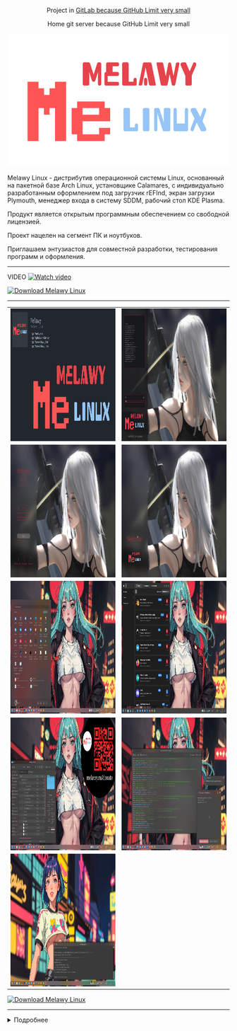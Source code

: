<p align="center">
Project in <a href="https://gitlab.com/melawy/" target="_blank">GitLab because GitHub Limit very small</a>
</p>
<p align="center">
Home git server because GitHub Limit very small
</p>

<p align="center">
  <a href="https://raw.githubusercontent.com/Melawy/.github/main/profile/Melawy_Linux_640x320.svg" target="_blank"><img src="https://raw.githubusercontent.com/Melawy/.github/main/profile/Melawy_Linux_640x320.svg" height="300"></a>
</p>

Melawy Linux - дистрибутив операционной системы Linux, основанный на пакетной базе Arch Linux, установщике Calamares, с индивидуально разработанным оформлением под загрузчик rEFInd, экран загрузки Plymouth, менеджер входа в систему SDDM, рабочий стол KDE Plasma. 

Продукт является открытым программным обеспечением со свободной лицензией. 

Проект нацелен на сегмент ПК и ноутбуков. 

Приглашаем энтузиастов для совместной разработки, тестирования программ и оформления.

---

VIDEO
[![Watch video](https://i3.ytimg.com/vi/waCnwyxdSS0/maxresdefault.jpg)](https://www.youtube.com/watch?v=waCnwyxdSS0)

[![Download Melawy Linux](https://a.fsdn.com/con/app/sf-download-button)](https://sourceforge.net/projects/melawy-linux/files/latest/download)

---

<table>
<tr>
  <td>
    <a href="https://raw.githubusercontent.com/Melawy/.github/main/profile/welcome.png" target="_blank"><img src="https://raw.githubusercontent.com/Melawy/.github/main/profile/welcome.png" height="300"></a>
  </td>
  <td>
    <a href="https://raw.githubusercontent.com/Melawy/.github/main/profile/slide1.png" target="_blank"><img src="https://raw.githubusercontent.com/Melawy/.github/main/profile/slide1.png" height="300"></a>
  </td>
</tr>
<tr>
  <td>
    <a href="https://raw.githubusercontent.com/Melawy/.github/main/profile/slide2.png" target="_blank"><img src="https://raw.githubusercontent.com/Melawy/.github/main/profile/slide2.png" height="300"></a>
  </td>
  <td>
    <a href="https://raw.githubusercontent.com/Melawy/.github/main/profile/slide3.png" target="_blank"><img src="https://raw.githubusercontent.com/Melawy/.github/main/profile/slide3.png" height="300"></a>
  </td>
</tr>
<tr>
  <td>
    <a href="https://raw.githubusercontent.com/Melawy/.github/main/profile/slide4.png" target="_blank"><img src="https://raw.githubusercontent.com/Melawy/.github/main/profile/slide4.png" height="300"></a>
  </td>
  <td>
    <a href="https://raw.githubusercontent.com/Melawy/.github/main/profile/slide5.png" target="_blank"><img src="https://raw.githubusercontent.com/Melawy/.github/main/profile/slide5.png" height="300"></a>
  </td>
</tr>
<tr>
  <td>
    <a href="https://raw.githubusercontent.com/Melawy/.github/main/profile/slide6.png" target="_blank"><img src="https://raw.githubusercontent.com/Melawy/.github/main/profile/slide6.png" height="300"></a>
  </td>
  <td>
    <a href="https://raw.githubusercontent.com/Melawy/.github/main/profile/slide7.png" target="_blank"><img src="https://raw.githubusercontent.com/Melawy/.github/main/profile/slide7.png" height="300"></a>
  </td>
</tr>
<tr>
  <td>
    <a href="https://raw.githubusercontent.com/Melawy/.github/main/profile/slide8.png" target="_blank"><img src="https://raw.githubusercontent.com/Melawy/.github/main/profile/slide8.png" height="300"></a>
  </td>
  <td>
  </td>
</tr>
</table>

[![Download Melawy Linux](https://a.fsdn.com/con/app/sf-download-button)](https://sourceforge.net/projects/melawy-linux/files/latest/download)

---
<details>
  <summary>Подробнее</summary>

<hr>
  
Melawy Linux использует в качестве основы Arch Linux, сборку через ArchISO, установку через Calamares. 

Репозитории: 
- melawy
- melawy-3party
- core
- extra
- community
- multilib
- arcolinux_repo
- arcolinux_repo_xlarge
- arcolinux_repo_3party
- chaotic

Не используются специфичные для ArcoLinux программы и оформление.

Системные компоненты: 
- refind
- btrfs
- efi
- vmlinuz + initrd
- ukify
- dracut
- systemd 253+
- timeshift
- plymouth
- sddm
- kde
- pipewire

Пакетные менеджеры: 
- pacman
- pamac
- octopi
- paru
- yay

Обновление зеркал пакетов: 
- Reflector

Стандартный набор программ: 
- FreeOffice
- LibreOffice
- OnlyOffice
- Firefox
- Firefox Dev
- Chrome
- Telegram
- Discord
- VS Code
- Zoom
- Skype
- KeePassXC
- YandexDisk
- AnyDesk

Графические редакторы: 
- Gimp
- InkScape
- Krita

Мультимедиа: 
- ObsStudio with Browser support
- Haruna
- Vlc
- Mpv
- Elisa
- Audacious
- Audacity
- Avidemux

Почта: 
- Mailspring
- Thunderbird

При необходимости можно установить:
- Brave
- Opera
- WhatsApp

<a href="https://sourceforge.net/projects/melawy-linux/files/latest/download"><img alt="Download Melawy Linux" src="https://a.fsdn.com/con/app/sf-download-button" width=276 height=48 srcset="https://a.fsdn.com/con/app/sf-download-button?button_size=2x 2x"></a>
</details>

